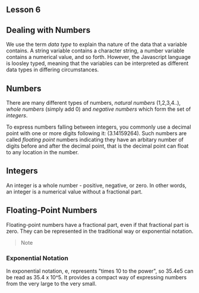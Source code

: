 ## Lesson 6

## Dealing with Numbers
We use the term *data type* to explain tha nature of the data that a variable contains. A string variable contains a character string, a number variable contains a numerical value, and so forth. However, the Javascript language is loosley typed, meaning that the variables can be interpreted as different data types in differing circumstances.

## Numbers
There are many different types of numbers, *natural numbers* (1,2,3,4..), *whole numbers* (simply add 0) and *negative numbers* which form the set of *integers*.

To express numbers falling between integers, you commonly use a decimal point with one or more digits following it: (3.14159264). Such numbers are called *floating point* numbers indicating they have an arbitary number of digits before and after the decimal point, that is the decimal point can float to any location in the number.

## Integers
An integer is a whole number - positive, negative, or zero. In other words, an integer is a numerical value without a fractional part.

## Floating-Point Numbers
Floating-point numbers have a fractional part, even if that fractional part is zero. They can be represented in the traditional way or exponential notation.

> Note
### Exponential Notation
In exponential notation, e, represents "times 10 to the power", so 35.4e5 can be read as 35.4 x 10^5. It provides a compact way of expressing numbers from the very large to the very small. 

